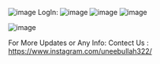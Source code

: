 ![image](https://github.com/user-attachments/assets/33b4b0b5-07d8-43a7-b763-39a62ff11cec)
LogIn:
![image](https://github.com/user-attachments/assets/5f54602e-e918-4a4d-9624-4b161dbd812a)
![image](https://github.com/user-attachments/assets/d8c85502-44dd-4171-aaa2-629a840aca6b)
![image](https://github.com/user-attachments/assets/eec7c95d-d94c-467a-8378-52c00726fa4c)

![image](https://github.com/user-attachments/assets/a35afcde-6d4b-4f75-89e9-c137083fa22e)

For More Updates or Any Info:
Contect Us :
https://www.instagram.com/uneebullah322/
